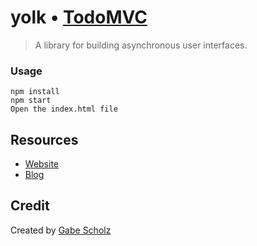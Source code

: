 # yolk • [TodoMVC](http://todomvc.com)

> A library for building asynchronous user interfaces.

### Usage

```
npm install
npm start
Open the index.html file
```

## Resources

- [Website](https://github.com/BrewhouseTeam/yolk)
- [Blog](http://brewhouse.io/blog)


## Credit

Created by [Gabe Scholz](http://www.github.com/garbles)
